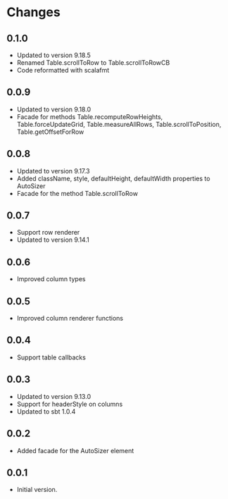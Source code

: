 # Changes

## 0.1.0
- Updated to version 9.18.5
- Renamed Table.scrollToRow to Table.scrollToRowCB
- Code reformatted with scalafmt

## 0.0.9
- Updated to version 9.18.0
- Facade for methods Table.recomputeRowHeights, Table.forceUpdateGrid, Table.measureAllRows, Table.scrollToPosition, Table.getOffsetForRow

## 0.0.8
- Updated to version 9.17.3
- Added className, style, defaultHeight, defaultWidth properties to AutoSizer
- Facade for the method Table.scrollToRow

## 0.0.7
- Support row renderer
- Updated to version 9.14.1

## 0.0.6
- Improved column types

## 0.0.5
- Improved column renderer functions

## 0.0.4
- Support table callbacks

## 0.0.3
- Updated to version 9.13.0
- Support for headerStyle on columns
- Updated to sbt 1.0.4

## 0.0.2
- Added facade for the AutoSizer element

## 0.0.1
- Initial version.
